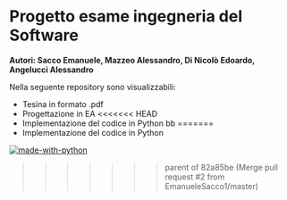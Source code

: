 # Progetto esame ingegneria del Software
**Autori: Sacco Emanuele, Mazzeo Alessandro, Di Nicolò Edoardo, Angelucci Alessandro**

Nella seguente repository sono visualizzabili:
- Tesina in formato .pdf
- Progettazione in EA
<<<<<<< HEAD
- Implementazione del codice in Python
bb
=======
- Implementazione del codice in Python 

[![made-with-python](https://img.shields.io/badge/Made%20with-Python-1f425f.svg)](https://www.python.org/)
>>>>>>> parent of 82a85be (Merge pull request #2 from EmanueleSacco1/master)
